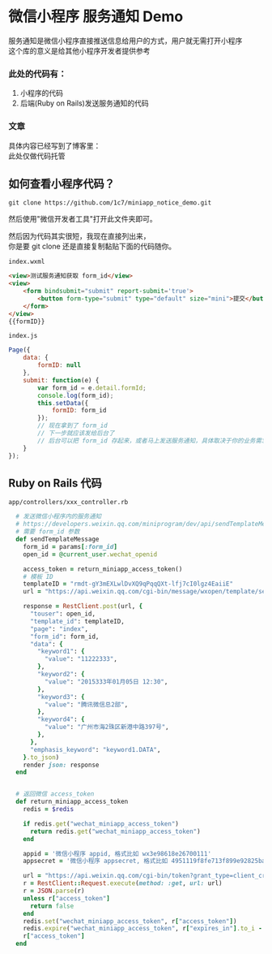 # 微信小程序 服务通知 Demo
服务通知是微信小程序直接推送信息给用户的方式，用户就无需打开小程序    
这个库的意义是给其他小程序开发者提供参考    


### 此处的代码有：
1. 小程序的代码  
2. 后端(Ruby on Rails)发送服务通知的代码     

### 文章
具体内容已经写到了博客里：   
此处仅做代码托管   


## 如何查看小程序代码？
```
git clone https://github.com/1c7/miniapp_notice_demo.git
```
然后使用"微信开发者工具"打开此文件夹即可。      


然后因为代码其实很短，我现在直接列出来，    
你是要 git clone 还是直接复制黏贴下面的代码随你。

`index.wxml`
```html
<view>测试服务通知获取 form_id</view>
<view>
    <form bindsubmit="submit" report-submit='true'>
        <button form-type="submit" type="default" size="mini">提交</button>
    </form>
</view>
{{formID}}
```

`index.js`
```javascript
Page({
    data: {
        formID: null
    },
    submit: function(e) {
        var form_id = e.detail.formId;
        console.log(form_id);
        this.setData({
            formID: form_id
        });
        // 现在拿到了 form_id
        // 下一步就应该发给后台了
        // 后台可以把 form_id 存起来，或者马上发送服务通知，具体取决于你的业务需求
    }
});
```

## Ruby on Rails 代码


`app/controllers/xxx_controller.rb`
```ruby
  # 发送微信小程序内的服务通知
  # https://developers.weixin.qq.com/miniprogram/dev/api/sendTemplateMessage.html
  # 需要 form_id 参数
  def sendTemplateMessage
    form_id = params[:form_id]
    open_id = @current_user.wechat_openid

    access_token = return_miniapp_access_token()
    # 模板 ID
    templateID = "rmdt-gY3mEXLwlDvXQ9qPqqQXt-lfj7cI0lgz4EaiiE"
    url = "https://api.weixin.qq.com/cgi-bin/message/wxopen/template/send?access_token=#{access_token}"

    response = RestClient.post(url, {
      "touser": open_id,
      "template_id": templateID,
      "page": "index",
      "form_id": form_id,
      "data": {
        "keyword1": {
          "value": "11222333",
        },
        "keyword2": {
          "value": "2015333年01月05日 12:30",
        },
        "keyword3": {
          "value": "腾讯微信总2部",
        },
        "keyword4": {
          "value": "广州市海2珠区新港中路397号",
        },
      },
      "emphasis_keyword": "keyword1.DATA",
    }.to_json)
    render json: response
  end


  # 返回微信 access_token
  def return_miniapp_access_token
    redis = $redis

    if redis.get("wechat_miniapp_access_token")
      return redis.get("wechat_miniapp_access_token")
    end

    appid = '微信小程序 appid, 格式比如 wx3e98618e26700111'
    appsecret = '微信小程序 appsecret, 格式比如 4951119f8fe713f899e92825bad111dz'

    url = "https://api.weixin.qq.com/cgi-bin/token?grant_type=client_credential&appid=#{appid}&secret=#{appsecret}"
    r = RestClient::Request.execute(method: :get, url: url)
    r = JSON.parse(r)
    unless r["access_token"]
      return false
    end
    redis.set("wechat_miniapp_access_token", r["access_token"])
    redis.expire("wechat_miniapp_access_token", r["expires_in"].to_i - 60) # 提早 60 秒过期
    r["access_token"]
  end
```
